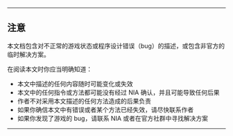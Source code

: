 
----------
## 注意

本文档包含对不正常的游戏状态或程序设计错误（bug）的描述，或包含非官方的临时解决方案。

在阅读本文时你应当明确知道：

 * 本文中描述的任何内容随时可能变化或失效
 * 本文中的任何指令或方法都可能没有经过 NIA 确认，并且可能导致任何后果
 * 作者不对采用本文描述的任何方法造成的后果负责
 * 如果你确信本文中有错误或者某个方法已经失效，请尽快联系作者
 * 如果你发现了游戏的 bug，请联系 NIA 或者在官方社群中寻找解决方案

----------
